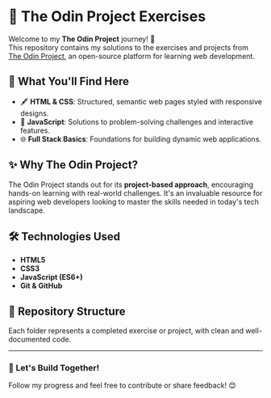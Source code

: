 # 🚀 The Odin Project Exercises

Welcome to my **The Odin Project** journey! 🌟  
This repository contains my solutions to the exercises and projects from [The Odin Project](https://www.theodinproject.com/), an open-source platform for learning web development.

## 🧰 What You'll Find Here
- 🖋️ **HTML & CSS**: Structured, semantic web pages styled with responsive designs.
- 📜 **JavaScript**: Solutions to problem-solving challenges and interactive features.
- 🌐 **Full Stack Basics**: Foundations for building dynamic web applications.

## ✨ Why The Odin Project?
The Odin Project stands out for its **project-based approach**, encouraging hands-on learning with real-world challenges. It's an invaluable resource for aspiring web developers looking to master the skills needed in today's tech landscape.

## 🛠️ Technologies Used
- **HTML5**
- **CSS3**
- **JavaScript (ES6+)**
- **Git & GitHub**

## 📂 Repository Structure


Each folder represents a completed exercise or project, with clean and well-documented code.

---

### 🌱 Let's Build Together!
Follow my progress and feel free to contribute or share feedback! 😊
